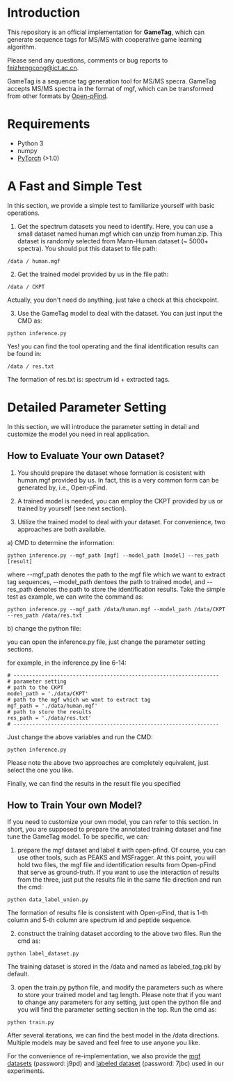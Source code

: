 # Introduction

This repository is an official implementation for **GameTag**, which can generate sequence tags for MS/MS with cooperative game learning algorithm.  

Please send any questions, comments or bug reports to feizhengcong@ict.ac.cn. 

GameTag is a sequence tag generation tool for MS/MS specra. GameTag accepts MS/MS spectra in the format of mgf, which can be transformed from other formats by [Open-pFind](http://pfind.ict.ac.cn/). 

# Requirements
* Python 3
* numpy
* [PyTorch](http://pytorch.org/) (>1.0)

# A Fast and Simple Test 

In this section, we provide a simple test to familiarize yourself with basic operations. 

1. Get the spectrum datasets you need to identify. Here, you can use a small dataset named human.mgf which can unzip from human.zip. This dataset is randomly selected from Mann-Human dataset (~ 5000+ spectra). You should put this dataset to file path: 
```
/data / human.mgf
```
 
2. Get the trained model provided by us in the file path: 
```
/data / CKPT
```
Actually, you don't need do anything, just take a check at this checkpoint. 

3. Use the GameTag model to deal with the dataset. You can just input the CMD as: 

```
python inference.py 
```
Yes! you can find the tool operating and the final identification results can be found in: 
```
/data / res.txt
```
The formation of res.txt is:  spectrum id  +  extracted tags. 



# Detailed Parameter Setting 

In this section, we will introduce the parameter setting in detail and customize the model you need in real application. 

## How to Evaluate Your own Dataset? 

1. You should prepare the dataset whose formation is cosistent with human.mgf provided by us. In fact, this is a very common form can be generated by, i.e., Open-pFind. 
 
2. A trained model is needed, you can employ the CKPT provided by us or trained by yourself (see next section). 

3. Utilize the trained model to deal with your dataset. For convenience,  two approaches are both available. 

a) CMD to determine the information: 

```
python inference.py --mgf_path [mgf] --model_path [model] --res_path [result] 
```

where --mgf_path denotes the path to the mgf file which we want to extract tag sequences, --model_path dentoes the path to trained model, and --res_path denotes the path to store the identification results. Take the simple test as example, we can write the command as: 

```
python inference.py --mgf_path /data/human.mgf --model_path /data/CKPT --res_path /data/res.txt 
```

b) change the python file: 

you can open the inference.py file, just change the parameter setting sections. 

for example, in the inference.py line 6-14:
```
# ------------------------------------------------------------------
# parameter setting
# path to the CKPT
model_path = './data/CKPT'
# path to the mgf which we want to extract tag
mgf_path = './data/human.mgf'
# path to store the results
res_path = './data/res.txt'
# ------------------------------------------------------------------
```
Just change the above variables and run the CMD: 
```
python inference.py 
```

Please note the above two approaches are completely equivalent, just select the one you like.  

Finally, we can find the results in the result file you specified

## How to Train Your own Model?  

If you need to customize your own model, you can refer to this section. In short, you are supposed to prepare the annotated training dataset and fine tune the GameTag model. 
To be specific, we can: 

1. prepare the mgf dataset and label it with open-pfind. Of course, you can use other tools, such as PEAKS and MSFragger. 
At this point, you will hold two files, the mgf file and identification results from Open-pFind that serve as ground-truth. If you want to use the interaction of results from the three, just put the results file in the same file direction and run the cmd: 
```
python data_label_union.py
``` 
The formation of results file is consistent with Open-pFind, that is 1-th column and 5-th column are spectrum id and peptide sequence.

2. construct the training dataset according to the above two files. Run the cmd as: 
```
python label_dataset.py 
```
The training dataset is stored in the /data and named as labeled_tag.pkl by default.  


3. open the train.py python file, and modify the parameters such as where to store your trained model and tag length. Please note that if you want to change any parameters for any setting, just open the python file and you will find the parameter setting section in the top. Run the cmd as: 
```
python train.py 
``` 
After several iterations, we can find the best model in the /data directions. Multiple models may be saved and feel free to use anyone you like. 


For the convenience of re-implementation, we also provide the [mgf datasets](https://pan.baidu.com/s/1yodL2z1cL7pqn_2Cnu1ydg) (password: j9pd) and [labeled dataset](https://pan.baidu.com/s/1t4vbJ_E2Pr1M4ajS93sQkg) (password: 7jbc) used in our experiments.

